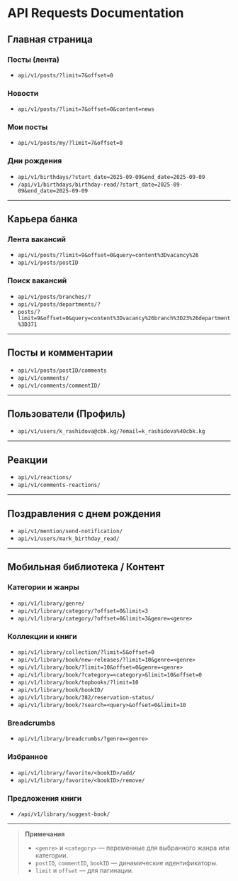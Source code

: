 # API Requests Documentation

## Главная страница

### Посты (лента)

-   `api/v1/posts/?limit=7&offset=0`

### Новости

-   `api/v1/posts/?limit=7&offset=0&content=news`

### Мои посты

-   `api/v1/posts/my/?limit=7&offset=0`

### Дни рождения

-   `api/v1/birthdays/?start_date=2025-09-09&end_date=2025-09-09`
-   `/api/v1/birthdays/birthday-read/?start_date=2025-09-09&end_date=2025-09-09`

---

## Карьера банка

### Лента вакансий

-   `api/v1/posts/?limit=9&offset=0&query=content%3Dvacancy%26`
-   `api/v1/posts/postID`

### Поиск вакансий

-   `api/v1/posts/branches/?`
-   `api/v1/posts/departments/?`
-   `posts/?limit=9&offset=0&query=content%3Dvacancy%26branch%3D23%26department%3D371`

---

## Посты и комментарии

-   `api/v1/posts/postID/comments`
-   `api/v1/comments/`
-   `api/v1/comments/commentID/`

---

## Пользователи (Профиль)

-   `api/v1/users/k_rashidova@cbk.kg/?email=k_rashidova%40cbk.kg`

---

## Реакции

-   `api/v1/reactions/`
-   `api/v1/comments-reactions/`

---

## Поздравления с днем рождения

-   `api/v1/mention/send-notification/`
-   `api/v1/users/mark_birthday_read/`

---

## Мобильная библиотека / Контент

### Категории и жанры

-   `api/v1/library/genre/`
-   `api/v1/library/category/?offset=0&limit=3`
-   `api/v1/library/category/?offset=0&limit=3&genre=<genre>`

### Коллекции и книги

-   `api/v1/library/collection/?limit=5&offset=0`
-   `api/v1/library/book/new-releases/?limit=10&genre=<genre>`
-   `api/v1/library/book/?limit=10&offset=0&genre=<genre>`
-   `api/v1/library/book/?category=<category>&limit=10&offset=0`
-   `api/v1/library/book/topbooks/?limit=10`
-   `api/v1/library/book/bookID/`
-   `api/v1/library/book/382/reservation-status/`
-   `api/v1/library/book/?search=<query>&offset=0&limit=10`

### Breadcrumbs

-   `api/v1/library/breadcrumbs/?genre=<genre>`

### Избранное

-   `api/v1/library/favorite/<bookID>/add/`
-   `api/v1/library/favorite/<bookID>/remove/`

### Предложения книги

-   `/api/v1/library/suggest-book/`

---

> **Примечания**
>
> -   `<genre>` и `<category>` — переменные для выбранного жанра или категории.
> -   `postID`, `commentID`, `bookID` — динамические идентификаторы.
> -   `limit` и `offset` — для пагинации.
